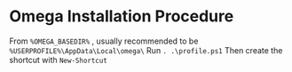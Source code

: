 
# Omega Installation Procedure

From `%OMEGA_BASEDIR%` , usually recommended to be `%USERPROFILE%\AppData\Local\omega\`
Run `. .\profile.ps1`
Then create the shortcut with `New-Shortcut`
